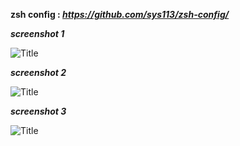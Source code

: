 **zsh config : _https://github.com/sys113/zsh-config/_** 

**_screenshot 1_**

![](http://s9.picofile.com/file/8321170026/i3wm_2.png?raw=true "Title")

**_screenshot 2_**

![](http://s8.picofile.com/file/8321170042/i3wm_1.png?raw=true "Title")

**_screenshot 3_**

![](http://imgurl.ir/uploads/u947778_screenshot-2018-01-0220-06-58.jpg?raw=true "Title")
